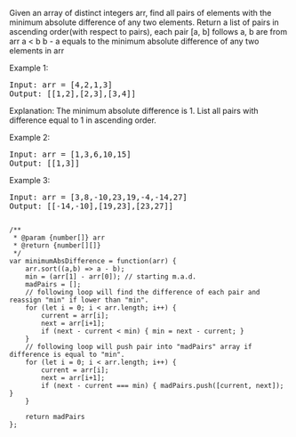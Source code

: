 Given an array of distinct integers arr, find all pairs of elements with the minimum absolute difference of any two elements. 
Return a list of pairs in ascending order(with respect to pairs), each pair [a, b] follows
a, b are from arr
a < b
b - a equals to the minimum absolute difference of any two elements in arr
 
Example 1:
<pre>
Input: arr = [4,2,1,3]
Output: [[1,2],[2,3],[3,4]]
</pre>
Explanation: The minimum absolute difference is 1. List all pairs with difference equal to 1 in ascending order.

Example 2:
<pre>
Input: arr = [1,3,6,10,15]
Output: [[1,3]]
</pre>

Example 3:
<pre>
Input: arr = [3,8,-10,23,19,-4,-14,27]
Output: [[-14,-10],[19,23],[23,27]]
</pre>

<pre><code>
/**
 * @param {number[]} arr
 * @return {number[][]}
 */
var minimumAbsDifference = function(arr) {
    arr.sort((a,b) => a - b);
    min = (arr[1] - arr[0]); // starting m.a.d.
    madPairs = [];
    // following loop will find the difference of each pair and reassign "min" if lower than "min".
    for (let i = 0; i < arr.length; i++) {
        current = arr[i];
        next = arr[i+1];
        if (next - current < min) { min = next - current; } 
    }
    // following loop will push pair into "madPairs" array if difference is equal to "min".
    for (let i = 0; i < arr.length; i++) {
        current = arr[i];
        next = arr[i+1];
        if (next - current === min) { madPairs.push([current, next]); }
    }
    
    return madPairs
};
</code></pre>